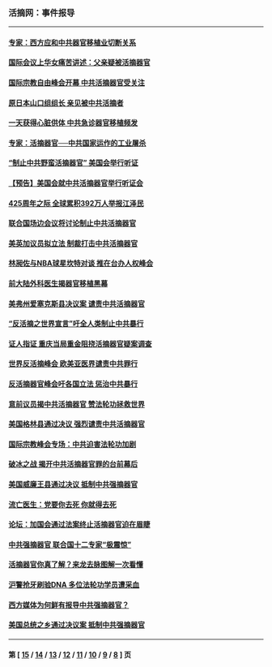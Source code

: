 ### 活摘网：事件报导
---
#### [专家：西方应和中共器官移植业切断关系](../../pages/nf5877/n13772828.md?08180430) 
#### [国际会议上华女痛苦讲述：父亲疑被活摘器官](../../pages/nf5877/n13771583.md?08180430) 
#### [国际宗教自由峰会开幕 中共活摘器官受关注](../../pages/nf5877/n13769995.md?08180430) 
#### [原日本山口组组长 亲见被中共活摘者](../../pages/nf5877/n13767360.md?08180430) 
#### [一天获得心脏供体 中共急诊器官移植频发](../../pages/nf5877/n13764689.md?08180430) 
#### [专家：活摘器官──中共国家运作的工业屠杀](../../pages/nf5877/n13761178.md?08180430) 
#### [“制止中共野蛮活摘器官” 美国会举行听证](../../pages/nf5877/n13735831.md?08180430) 
#### [【预告】美国会就中共活摘器官举行听证会](../../pages/nf5877/n13732843.md?08180430) 
#### [425周年之际 全球累积392万人举报江泽民](../../pages/nf5877/n13719232.md?08180430) 
#### [联合国场边会议将讨论制止中共活摘器官](../../pages/nf5877/n13656361.md?08180430) 
#### [美英加议员拟立法 制裁打击中共活摘器官](../../pages/nf5877/n13430251.md?08180430) 
#### [林昶佐与NBA球星坎特对谈 推在台办人权峰会](../../pages/nf5877/n13414467.md?08180430) 
#### [前大陆外科医生揭器官移植黑幕](../../pages/nf5877/n13401416.md?08180430) 
#### [美弗州爱塞克斯县决议案 谴责中共活摘器官](../../pages/nf5877/n13320919.md?08180430) 
#### [“反活摘之世界宣言”吁全人类制止中共暴行](../../pages/nf5877/n13259730.md?08180430) 
#### [证人指证 重庆当局重金阻挠活摘器官疑案调查](../../pages/nf5877/n13259127.md?08180430) 
#### [世界反活摘峰会 欧美亚医界谴责中共罪行](../../pages/nf5877/n13253550.md?08180430) 
#### [反活摘器官峰会吁各国立法 惩治中共暴行](../../pages/nf5877/n13245052.md?08180430) 
#### [意前议员揭中共活摘器官 赞法轮功拯救世界](../../pages/nf5877/n13203445.md?08180430) 
#### [美国格林县通过决议 强烈谴责中共活摘器官](../../pages/nf5877/n13119367.md?08180430) 
#### [国际宗教峰会专场：中共迫害法轮功加剧](../../pages/nf5877/n13088279.md?08180430) 
#### [破冰之战 揭开中共活摘器官罪的台前幕后](../../pages/nf5877/n13082457.md?08180430) 
#### [美国威廉王县通过决议 抵制中共强摘器官](../../pages/nf5877/n13056521.md?08180430) 
#### [流亡医生：党要你去死 你就得去死](../../pages/nf5877/n13052835.md?08180430) 
#### [论坛：加国会通过法案终止活摘器官迫在眉睫](../../pages/nf5877/n13029839.md?08180430) 
#### [中共强摘器官 联合国十二专家“极震惊”](../../pages/nf5877/n13024313.md?08180430) 
#### [活摘器官你真了解？来龙去脉图解一次看懂](../../pages/nf5877/n13013820.md?08180430) 
#### [沪警抢牙刷验DNA 多位法轮功学员遭采血](../../pages/nf5877/n12969218.md?08180430) 
#### [西方媒体为何鲜有报导中共强摘器官？](../../pages/nf5877/n12932034.md?08180430) 
#### [美国总统之乡通过决议案 抵制中共强摘器官](../../pages/nf5877/n12908242.md?08180430) 

---
#### 第 [ [15](./15.md?08180430) / [14](./14.md?08180430) / [13](./13.md?08180430) / [12](./12.md?08180430) / [11](./11.md?08180430) / [10](./10.md?08180430) / [9](./9.md?08180430) / [8](./8.md?08180430) ] 页
